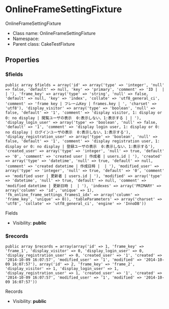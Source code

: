 OnlineFrameSettingFixture
===============

OnlineFrameSettingFixture




* Class name: OnlineFrameSettingFixture
* Namespace: 
* Parent class: CakeTestFixture





Properties
----------


### $fields

    public array $fields = array('id' => array('type' => 'integer', 'null' => false, 'default' => null, 'key' => 'primary', 'comment' => 'ID |  |  | '), 'frame_key' => array('type' => 'string', 'null' => false, 'default' => null, 'key' => 'index', 'collate' => 'utf8_general_ci', 'comment' => 'frame key | フレームKey | frames.key | ', 'charset' => 'utf8'), 'display_visitor' => array('type' => 'boolean', 'null' => false, 'default' => '1', 'comment' => 'display visitor, 1: display or 0: no display | 閲覧ユーザの表示  0:表示しない、1:表示する | | '), 'display_login_user' => array('type' => 'boolean', 'null' => false, 'default' => '1', 'comment' => 'display login user, 1: display or 0: no display | ログインユーザの表示  0:表示しない、1:表示する'), 'display_registration_user' => array('type' => 'boolean', 'null' => false, 'default' => '1', 'comment' => 'display registration user, 1: display or 0: no display | 登録ユーザの表示  0:表示しない、1:表示する'), 'created_user' => array('type' => 'integer', 'null' => true, 'default' => '0', 'comment' => 'created user | 作成者 | users.id | '), 'created' => array('type' => 'datetime', 'null' => true, 'default' => null, 'comment' => 'created datetime | 作成日時 |  | '), 'modified_user' => array('type' => 'integer', 'null' => true, 'default' => '0', 'comment' => 'modified user | 更新者 | users.id | '), 'modified' => array('type' => 'datetime', 'null' => true, 'default' => null, 'comment' => 'modified datetime | 更新日時 |  | '), 'indexes' => array('PRIMARY' => array('column' => 'id', 'unique' => 1), 'fk_online_frame_settings_frames1_idx' => array('column' => 'frame_key', 'unique' => 0)), 'tableParameters' => array('charset' => 'utf8', 'collate' => 'utf8_general_ci', 'engine' => 'InnoDB'))

Fields



* Visibility: **public**


### $records

    public array $records = array(array('id' => 1, 'frame_key' => 'frame_1', 'display_visitor' => 0, 'display_login_user' => 0, 'display_registration_user' => 0, 'created_user' => '1', 'created' => '2014-10-09 16:07:57', 'modified_user' => '1', 'modified' => '2014-10-09 16:07:57'), array('id' => 2, 'frame_key' => 'frame_2', 'display_visitor' => 1, 'display_login_user' => 1, 'display_registration_user' => 1, 'created_user' => '1', 'created' => '2014-10-09 16:07:57', 'modified_user' => '1', 'modified' => '2014-10-09 16:07:57'))

Records



* Visibility: **public**



